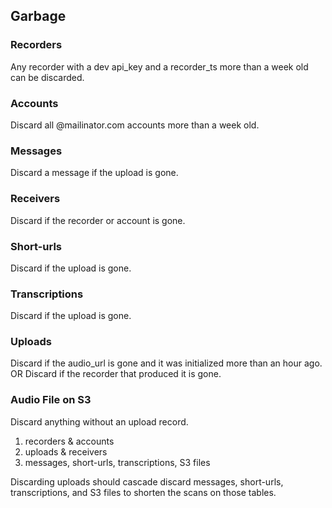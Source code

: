 ## Garbage

### Recorders
Any recorder with a dev api_key and a recorder_ts more than a week old can be
discarded.

### Accounts
Discard all @mailinator.com accounts more than a week old.

### Messages
Discard a message if the upload is gone.

### Receivers
Discard if the recorder or account is gone.

### Short-urls
Discard if the upload is gone.

### Transcriptions
Discard if the upload is gone.

### Uploads
Discard if the audio_url is gone and it was initialized more than an hour ago.
OR
Discard if the recorder that produced it is gone.

### Audio File on S3
Discard anything without an upload record.

1. recorders & accounts
2. uploads & receivers
3. messages, short-urls, transcriptions, S3 files

Discarding uploads should cascade discard messages, short-urls, transcriptions, and
S3 files to shorten the scans on those tables.
